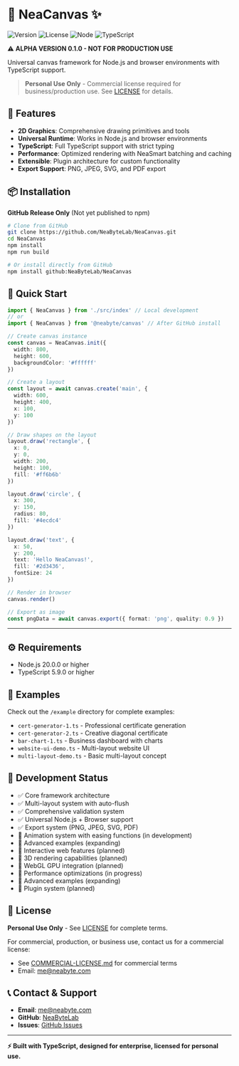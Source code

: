 # 🎨 NeaCanvas ✨

![Version](https://img.shields.io/badge/version-0.1.0-blue)
![License](https://img.shields.io/badge/license-PROPRIETARY-red)
![Node](https://img.shields.io/badge/node-%3E%3D20.0.0-green)
![TypeScript](https://img.shields.io/badge/typescript-%3E%3D5.9.0-blue)

⚠️ **ALPHA VERSION 0.1.0 - NOT FOR PRODUCTION USE**

Universal canvas framework for Node.js and browser environments with TypeScript support.

> **Personal Use Only** - Commercial license required for business/production use. See [LICENSE](LICENSE) for details.

## 🚀 Features

- **2D Graphics**: Comprehensive drawing primitives and tools
- **Universal Runtime**: Works in Node.js and browser environments
- **TypeScript**: Full TypeScript support with strict typing
- **Performance**: Optimized rendering with NeaSmart batching and caching
- **Extensible**: Plugin architecture for custom functionality
- **Export Support**: PNG, JPEG, SVG, and PDF export

## 📦 Installation

**GitHub Release Only** (Not yet published to npm)

```bash
# Clone from GitHub
git clone https://github.com/NeaByteLab/NeaCanvas.git
cd NeaCanvas
npm install
npm run build

# Or install directly from GitHub
npm install github:NeaByteLab/NeaCanvas
```

## 🚀 Quick Start

```typescript
import { NeaCanvas } from './src/index' // Local development
// or
import { NeaCanvas } from '@neabyte/canvas' // After GitHub install

// Create canvas instance
const canvas = NeaCanvas.init({
  width: 800,
  height: 600,
  backgroundColor: '#ffffff'
})

// Create a layout
const layout = await canvas.create('main', {
  width: 600,
  height: 400,
  x: 100,
  y: 100
})

// Draw shapes on the layout
layout.draw('rectangle', {
  x: 0,
  y: 0,
  width: 200,
  height: 100,
  fill: '#ff6b6b'
})

layout.draw('circle', {
  x: 300,
  y: 150,
  radius: 80,
  fill: '#4ecdc4'
})

layout.draw('text', {
  x: 50,
  y: 200,
  text: 'Hello NeaCanvas!',
  fill: '#2d3436',
  fontSize: 24
})

// Render in browser
canvas.render()

// Export as image
const pngData = await canvas.export({ format: 'png', quality: 0.9 })
```

---

## ⚙️ Requirements

- Node.js 20.0.0 or higher
- TypeScript 5.9.0 or higher

## 🎯 Examples

Check out the `/example` directory for complete examples:
- `cert-generator-1.ts` - Professional certificate generation
- `cert-generator-2.ts` - Creative diagonal certificate
- `bar-chart-1.ts` - Business dashboard with charts
- `website-ui-demo.ts` - Multi-layout website UI
- `multi-layout-demo.ts` - Basic multi-layout concept

## 🔄 Development Status

- ✅ Core framework architecture
- ✅ Multi-layout system with auto-flush
- ✅ Comprehensive validation system
- ✅ Universal Node.js + Browser support
- ✅ Export system (PNG, JPEG, SVG, PDF)
- 🚧 Animation system with easing functions (in development)
- 🚧 Advanced examples (expanding)
- 🚧 Interactive web features (planned)
- 🚧 3D rendering capabilities (planned)
- 🚧 WebGL GPU integration (planned)
- 🚧 Performance optimizations (in progress)
- 🚧 Advanced examples (expanding)
- 🚧 Plugin system (planned)

## 📄 License

**Personal Use Only** - See [LICENSE](LICENSE) for complete terms.

For commercial, production, or business use, contact us for a commercial license:
- See [COMMERCIAL-LICENSE.md](COMMERCIAL-LICENSE.md) for commercial terms
- Email: me@neabyte.com

## 📞 Contact & Support

- **Email**: me@neabyte.com
- **GitHub**: [NeaByteLab](https://github.com/NeaByteLab)
- **Issues**: [GitHub Issues](https://github.com/NeaByteLab/NeaCanvas/issues)

---

**⚡ Built with TypeScript, designed for enterprise, licensed for personal use.**
